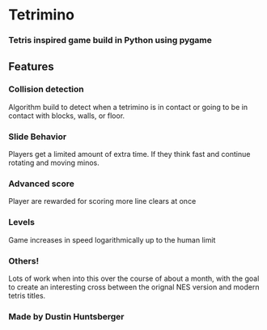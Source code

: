 # Tetrimino
### Tetris inspired game build in Python using pygame
## Features
### Collision detection
Algorithm build to detect when a tetrimino is in contact or going to be in contact with blocks, walls, or floor.
### Slide Behavior
Players get a limited amount of extra time. If they think fast and continue rotating and moving minos.
### Advanced score
Player are rewarded for scoring more line clears at once
### Levels
Game increases in speed logarithmically up to the human limit
### Others!
Lots of work when into this over the course of about a month, with the goal to create an interesting cross between the orignal NES version and modern tetris titles.
### Made by Dustin Huntsberger
